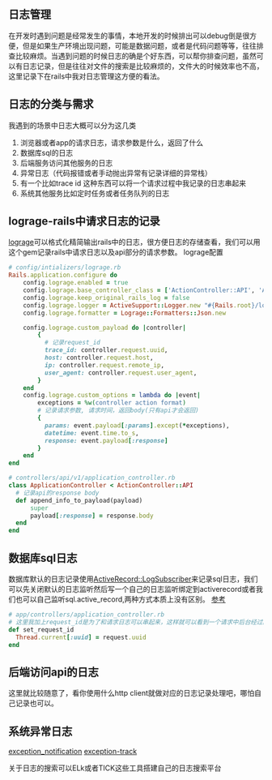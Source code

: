 ## 日志管理
在开发时遇到问题是经常发生的事情，本地开发的时候排出可以debug倒是很方便，但是如果生产环境出现问题，可能是数据问题，或者是代码问题等等，往往排查比较麻烦。当遇到问题的时候日志的确是个好东西，可以帮你排查问题，虽然可以有日志记录，但是往往对文件的搜索是比较麻烦的，文件大的时候效率也不高，这里记录下在rails中我对日志管理这方便的看法。

## 日志的分类与需求
我遇到的场景中日志大概可以分为这几类
1. 浏览器或者app的请求日志，请求参数是什么，返回了什么
2. 数据库sql的日志
3. 后端服务访问其他服务的日志
4. 异常日志（代码报错或者手动抛出异常有记录详细的异常栈）
5. 有一个比如trace id 这种东西可以将一个请求过程中我记录的日志串起来
6. 系统其他服务比如定时任务或者任务队列的日志

## lograge-rails中请求日志的记录
[lograge](https://github.com/roidrage/lograge)可以格式化精简输出rails中的日志，很方便日志的存储查看，我们可以用这个gem记录rails中请求日志以及api部分的请求参数。
lograge配置
```ruby
# config/intializers/lograge.rb
Rails.application.configure do
    config.lograge.enabled = true
    config.lograge.base_controller_class = ['ActionController::API', 'ActionController::Base']
    config.lograge.keep_original_rails_log = false
    config.lograge.logger = ActiveSupport::Logger.new "#{Rails.root}/log/lograge.log"
    config.lograge.formatter = Lograge::Formatters::Json.new

    config.lograge.custom_payload do |controller|
        {
          # 记录request_id
          trace_id: controller.request.uuid,
          host: controller.request.host,
          ip: controller.request.remote_ip,
          user_agent: controller.request.user_agent,
        }
    end
    config.lograge.custom_options = lambda do |event|
        exceptions = %w(controller action format)
        # 记录请求参数, 请求时间，返回body(只有api才会返回)
        {
          params: event.payload[:params].except(*exceptions),
          datetime: event.time.to_s,
          response: event.payload[:response]
        }
    end
end

# controllers/api/v1/application_controller.rb
class ApplicationController < ActionController::API
  # 记录api的response body
  def append_info_to_payload(payload)
      super
      payload[:response] = response.body
  end
end
```

## 数据库sql日志
数据库默认的日志记录使用[ActiveRecord::LogSubscriber](https://github.com/rails/rails/blob/master/activerecord/lib/active_record/log_subscriber.rb)来记录sql日志，我们可以先关闭默认的日志监听然后写一个自己的日志监听绑定到activerecord或者我们也可以自己监听sql.active_record,两种方式本质上没有区别。
[参考](https://ruby-china.org/topics/27523)

```ruby
# app/controllers/application_controller.rb
# 这里我加上request_id是为了和请求日志可以串起来，这样就可以看到一个请求中后台经过的sql日志
def set_request_id
  Thread.current[:uuid] = request.uuid
end
```

## 后端访问api的日志
这里就比较随意了，看你使用什么http client就做对应的日志记录处理吧，哪怕自己记录也可以。

## 系统异常日志
[exception_notification](https://github.com/smartinez87/exception_notification)
[exception-track](https://github.com/rails-engine/exception-track)

关于日志的搜索可以ELk或者TICK这些工具搭建自己的日志搜索平台